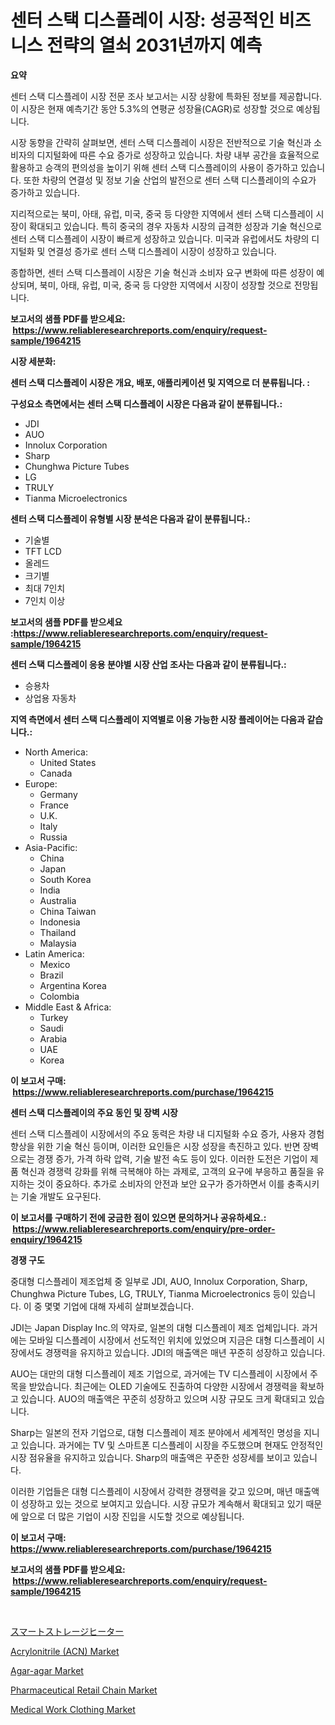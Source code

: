 <p><h1>센터 스택 디스플레이 시장: 성공적인 비즈니스 전략의 열쇠 2031년까지 예측</h1></p><p><strong>요약</strong></p>
<p><p>센터 스택 디스플레이 시장 전문 조사 보고서는 시장 상황에 특화된 정보를 제공합니다. 이 시장은 현재 예측기간 동안 5.3%의 연평균 성장율(CAGR)로 성장할 것으로 예상됩니다.</p><p>시장 동향을 간략히 살펴보면, 센터 스택 디스플레이 시장은 전반적으로 기술 혁신과 소비자의 디지털화에 따른 수요 증가로 성장하고 있습니다. 차량 내부 공간을 효율적으로 활용하고 승객의 편의성을 높이기 위해 센터 스택 디스플레이의 사용이 증가하고 있습니다. 또한 차량의 연결성 및 정보 기술 산업의 발전으로 센터 스택 디스플레이의 수요가 증가하고 있습니다.</p><p>지리적으로는 북미, 아태, 유럽, 미국, 중국 등 다양한 지역에서 센터 스택 디스플레이 시장이 확대되고 있습니다. 특히 중국의 경우 자동차 시장의 급격한 성장과 기술 혁신으로 센터 스택 디스플레이 시장이 빠르게 성장하고 있습니다. 미국과 유럽에서도 차량의 디지털화 및 연결성 증가로 센터 스택 디스플레이 시장이 성장하고 있습니다.</p><p>종합하면, 센터 스택 디스플레이 시장은 기술 혁신과 소비자 요구 변화에 따른 성장이 예상되며, 북미, 아태, 유럽, 미국, 중국 등 다양한 지역에서 시장이 성장할 것으로 전망됩니다.</p></p>
<p><strong>보고서의 샘플 PDF를 받으세요: &nbsp;<a href="https://www.reliableresearchreports.com/enquiry/request-sample/1964215">https://www.reliableresearchreports.com/enquiry/request-sample/1964215</a></strong></p>
<p><strong>시장 세분화:</strong></p>
<p><strong> 센터 스택 디스플레이 시장은 개요, 배포, 애플리케이션 및 지역으로 더 분류됩니다. :</strong></p>
<p><strong>구성요소 측면에서는 센터 스택 디스플레이 시장은 다음과 같이 분류됩니다.:</strong></p>
<p><ul><li>JDI</li><li>AUO</li><li>Innolux Corporation</li><li>Sharp</li><li>Chunghwa Picture Tubes</li><li>LG</li><li>TRULY</li><li>Tianma Microelectronics</li></ul></p>
<p><strong> 센터 스택 디스플레이 유형별 시장 분석은 다음과 같이 분류됩니다.:</strong></p>
<p><ul><li>기술별</li><li>TFT LCD</li><li>올레드</li><li>크기별</li><li>최대 7인치</li><li>7인치 이상</li></ul></p>
<p><strong>보고서의 샘플 PDF를 받으세요 :<a href="https://www.reliableresearchreports.com/enquiry/request-sample/1964215">https://www.reliableresearchreports.com/enquiry/request-sample/1964215</a></strong></p>
<p><strong> 센터 스택 디스플레이 응용 분야별 시장 산업 조사는 다음과 같이 분류됩니다.:</strong></p>
<p><ul><li>승용차</li><li>상업용 자동차</li></ul></p>
<p><strong>지역 측면에서 센터 스택 디스플레이 지역별로 이용 가능한 시장 플레이어는 다음과 같습니다.:</strong></p>
<p><ul>
    <li>
        North America:
        <ul>
            <li>United States</li>
            <li>Canada</li>
        </ul>
    </li>
    <li>
        Europe:
        <ul>
            <li>Germany</li>
            <li>France</li>
            <li>U.K.</li>
            <li>Italy</li>
            <li>Russia</li>
        </ul>
    </li>
    <li>
        Asia-Pacific:
        <ul>
            <li>China</li>
            <li>Japan</li>
            <li>South Korea</li>
            <li>India</li>
            <li>Australia</li>
            <li>China Taiwan</li>
            <li>Indonesia</li>
            <li>Thailand</li>
            <li>Malaysia</li>
        </ul>
    </li>
    <li>
        Latin America:
        <ul>
            <li>Mexico</li>
            <li>Brazil</li>
            <li>Argentina Korea</li>
            <li>Colombia</li>
        </ul>
    </li>
    <li>
        Middle East & Africa:
        <ul>
            <li>Turkey</li>
            <li>Saudi</li>
            <li>Arabia</li>
            <li>UAE</li>
            <li>Korea</li>
        </ul>
    </li>
    </ul></p>
<p><strong>이 보고서 구매: &nbsp;<a href="https://www.reliableresearchreports.com/purchase/1964215">https://www.reliableresearchreports.com/purchase/1964215</a></strong></p>
<p><strong>센터 스택 디스플레이의 주요 동인 및 장벽 시장</strong></p>
<p><p>센터 스택 디스플레이 시장에서의 주요 동력은 차량 내 디지털화 수요 증가, 사용자 경험 향상을 위한 기술 혁신 등이며, 이러한 요인들은 시장 성장을 촉진하고 있다. 반면 장벽으로는 경쟁 증가, 가격 하락 압력, 기술 발전 속도 등이 있다. 이러한 도전은 기업이 제품 혁신과 경쟁력 강화를 위해 극복해야 하는 과제로, 고객의 요구에 부응하고 품질을 유지하는 것이 중요하다. 추가로 소비자의 안전과 보안 요구가 증가하면서 이를 충족시키는 기술 개발도 요구된다.</p></p>
<p><strong>이 보고서를 구매하기 전에 궁금한 점이 있으면 문의하거나 공유하세요.: &nbsp;<a href="https://www.reliableresearchreports.com/enquiry/pre-order-enquiry/1964215">https://www.reliableresearchreports.com/enquiry/pre-order-enquiry/1964215</a></strong></p>
<p><strong>경쟁 구도</strong></p>
<p><p>중대형 디스플레이 제조업체 중 일부로 JDI, AUO, Innolux Corporation, Sharp, Chunghwa Picture Tubes, LG, TRULY, Tianma Microelectronics 등이 있습니다. 이 중 몇몇 기업에 대해 자세히 살펴보겠습니다.</p><p>JDI는 Japan Display Inc.의 약자로, 일본의 대형 디스플레이 제조 업체입니다. 과거에는 모바일 디스플레이 시장에서 선도적인 위치에 있었으며 지금은 대형 디스플레이 시장에서도 경쟁력을 유지하고 있습니다. JDI의 매출액은 매년 꾸준히 성장하고 있습니다.</p><p>AUO는 대만의 대형 디스플레이 제조 기업으로, 과거에는 TV 디스플레이 시장에서 주목을 받았습니다. 최근에는 OLED 기술에도 진출하여 다양한 시장에서 경쟁력을 확보하고 있습니다. AUO의 매출액은 꾸준히 성장하고 있으며 시장 규모도 크게 확대되고 있습니다.</p><p>Sharp는 일본의 전자 기업으로, 대형 디스플레이 제조 분야에서 세계적인 명성을 지니고 있습니다. 과거에는 TV 및 스마트폰 디스플레이 시장을 주도했으며 현재도 안정적인 시장 점유율을 유지하고 있습니다. Sharp의 매출액은 꾸준한 성장세를 보이고 있습니다.</p><p>이러한 기업들은 대형 디스플레이 시장에서 강력한 경쟁력을 갖고 있으며, 매년 매출액이 성장하고 있는 것으로 보여지고 있습니다. 시장 규모가 계속해서 확대되고 있기 때문에 앞으로 더 많은 기업이 시장 진입을 시도할 것으로 예상됩니다.</p></p>
<p><strong>이 보고서 구매: &nbsp; <a href="https://www.reliableresearchreports.com/purchase/1964215">https://www.reliableresearchreports.com/purchase/1964215</a></strong></p>
<p><strong>보고서의 샘플 PDF를 받으세요: &nbsp;<a href="https://www.reliableresearchreports.com/enquiry/request-sample/1964215">https://www.reliableresearchreports.com/enquiry/request-sample/1964215</a></strong><strong></strong></p>
<p>&nbsp;</p>
<p><p><a href="https://github.com/nxboeu02965442/Market-Research-Report-List-1/blob/main/48978852421.md">スマートストレージヒーター</a></p><p><a href="https://github.com/FassouRP/Market-Research-Report-List-3/blob/main/acrylonitrile-acn-market.md">Acrylonitrile (ACN) Market</a></p><p><a href="https://github.com/rahu1506/Market-Research-Report-List-3/blob/main/agar-agar-market.md">Agar-agar Market</a></p><p><a href="https://faithful-glue-af3.notion.site/Pharmaceutical-Retail-Chain-Market-Analysis-Examines-its-Scope-on-Growth-Opportunities-and-Forecast-0ba66d55aba34231b458330682eb70a5">Pharmaceutical Retail Chain Market</a></p><p><a href="https://issuu.com/reportprime-2/docs/medical-work-clothing-market-size-2030.pptx">Medical Work Clothing Market</a></p></p>